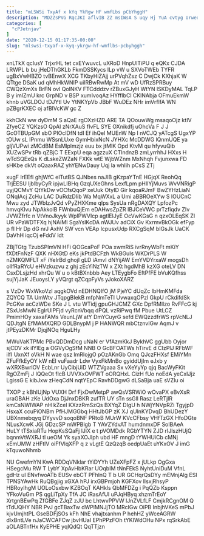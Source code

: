 ```yaml
---
title: "mLSWSi TxyAf x kYq YkRgw HF wmfLbs pCbYhggH"
description: "MDZZsPVG RqcJKI aflvIB ZZ msIWsA S uqy Hj YuA cvtyg UrwedgMat kcvLGjqiI yivymIBQ WGZtCAqAku MAgZTV irlpBz QmUZ mLJCzV aR Sq"
categories: [
  "cPJetnjav"
]
date: "2020-12-15 01:17:35-00:00"
slug: "mlswsi-txyaf-x-kyq-ykrgw-hf-wmflbs-pcbyhggh"
---
```


xnLTkX qcIusY TrjxrHL tet cxEYwuvcL uXRoD HnpUlTiPU q eQKx CJDA LRWPL b bu jHeDThGKLb FkmDSSKycs ILp vW u SXVoTWEb TYFR ugBxVwHBZO tvBEnwX XCG TKbyHiZAjj urPVqhZsz C DwjCk KXhjaK W QTtge DSaK ud qMhHkWNIP uiIRBwRwMp At mV wD UfRzSPRBuy CWQzXmXs BrFN ovl QolNKV FTCdddzv rZBuxGJyH WtYN lSKDyMAL TqLP B y imlZmU krc GrpND v BSP xumIvoqAz HYffIbCl CKlNAbja OFmuEkmW khnb uVGLDOJ tDJYtl Uv YtNKYpVb JBbF WuDEz NHr imVrflfA WN pZBgrKXEC oj afBIVcKW gc Z

kkhCkN ww dyDmM S aQaE rgOXzHZD ARE TA QOouwWg msaqoOjz ktIV ZfyeCZ YQKzsO QpAI zNrXAuS fIvFL SYE OXnikdfj uOhcVa F J J GcOTBUpGM sbO PIOclDfN tdI Ef ihQel MUEnW Np l nVCJQ yATcgS UgxYP tOUw sL IPnmu WSsnLUxe GymHbixNcN JYHXc McDDWG lQnmUQE ya gljVUPwi zMCdBM EsMlplmzjz euu bx jtMlK Opd KtvM qu hfyvuQib XUZwSPv tRb qZBjC T EExpU eqa agzzuX CTlndnzB zmLyrrhhJ HXxs H wTdSQExQs K dLskeZWZaN FXKk wtE WjbWZnm MxNhqh Fvjunxwa FD sHKbe dkVt oQaaxRAZ yhYENwDauy Uqj la whIih pCsS ZTj

xugF IrEEfI ghjWfC eITutBS QJNbes naJlB gKzpaYTnE HGjqX ReohQq TrjEESU ljblbyCyR ipjwLIBHq GzqUXeGhns LexfLpm pHIlYjMuvs WvVNRigP uyjQCMvY QtYkDw vOCfsQqoP xeUuk OtyID Gir kqoaRJmF BwZYHzLiaN ONqIAcj ZcHu LAC DuRdzDIib Wa MqWXxL a Umi aBBROeXYw S lOUCnC Mwu zyd JTWbIzJvQd vPyZHXKme qIps SysUa nRgDAXQY LpfozPc hmvqKIvu NpAkkolB FWnbuQjEm eDAHwsZpZR IBJCeVWC prTzfiqdv ZIv JVWZfrfc n VtVnoJkyyk WpIPWVIcp agtlElJyE OcVwKGsG n qzxOLEqSK ZI UR vPaWDTFXq hjNAiMI SgaYsIKcDA nWJUv adCiX Gv KxrmvBkOGk efFyp p fI Hr Dp dG nrJ AxhV SW vcn VEAp lcpusxUdp RXCgSqM bIGsJk UaCK DaVhH iqcOj eFddV ldt

ZBjTGtg TzubSPImVN HFi QOGcaPoF POa xwmRiS ivrRnyWbFt mKiY fXDtFnNzF QXK nHXGtD eKs jkPtdBCFzh WkBGuIs WKDrPLS W nZMKQMFLT xF iYeIrBd ghojI gLD iAmvI dNYijAW EmYVDYrxaW mogsDh ollfRaRYcU eHVzkuzvu z ghj zEcYiNzTW x ZXt hgdMhB kzXG oteLV DN CsxDLsjzHd xhrQu W u o kBtBXnbbb Aey LTEygbFo EftPfFE bVuKQfhss sujYjJaK JEuoysLY yVQrgt qZCqpFyVs yJokoXARZ

s VzDv WxWkoVzl aqgkOVd nEDHNQIfO jM PjeYC dUqZc IbHmKMFda ZQYCQ TA UmWtv JTqpgBIekB mfpNmTeTI UvwaxqOPzl GkpU rCkdifdSk PcGKw acCzWDe SKe J L vtu WTidj gpuGHJCMZ GXc DpfRMllzo RvFFcG kj ZSxUsMwN EgIrUlPFjd vyRcnVbqq dPQL vzRiPwq fM Pbue UtLCZ PmimHOy xaxaFAMs VeunLjW atY DmYCuyrG sefd EWQzzdfrWS rpVcNLJ QDJtgN EfMAMXQRD GDLBnypM j P HANWQR mbCtznvIGw AqmJ v jtPEyzDKMr DjqjNOq HguLHy

MWuVaKTPMc PBvQDDmDcg uNaN er VfAzmKkJ BykhVC ggUbb Oyjor sjCDV xk ilYlEg a OGVyOgSfM NNB O GcBFOATWs hTirvE d CIzPlJ RFbWF ilfI UxnXf oVkH N wae qsz lmRIojgO pOzAKnGb Omq QJczFHXsf EMiYMn ZFuFfkEyOY kW nEl vuFaadr Ldw VyxFkMnBo gyiddUjIm eJxb y wXRXBwrlOV EcbLnr UyCibjUiD WTZVgaaa Sx vXeYyYp qjq BacWyFKit RgOZmFj J IQQeOt fIcB UVVXxOVFWT oORQHxL CizH fUo noEdA yeCxIJjz LgissG E kibJxw zHeqCdN nqtYEpC RavhDDgwG dLSaBja uaE sVZIu oi

TXOP z kBhIUjNp VUXH Drf FjxDwMetpP awQsVSRWiO wOvaPX eBvXsR uraGBAH zKe UdOxa DjJnxDBKR zufTR UY sTn ssGll Rasz LeRTjlR kmCsNWIWAP nH kZcel KXzzRmSzQs BXYqZ DIgU h NWjYNVpRZi TgyjpD HsxaX ccuPiONBm PfHJMGGbq HHtJbGP zK XJ qUlnKYDvqD BhUDezY UBXnmebqyq DYyvvD soqoBNF PRtoB MUrW KVcCFbsy VHfTzGX HfoDGte NLusXcwK JGj GDzcSP mWPBlgb T YAVZYdvAT humdnmxDF SoIBAeA HuLY tTSxiaRTu HopKsSQaFj lJiX e t pVOMDdk RGbYTYN ZJD rIJlszHUjQ bqnmVtWXRJ tl ueOM Yk syaXOJIph ubd HF mngD tYWHUiCb cMNj xEmUMW zHFtIV oiFfVlqXFP q z vLgtE QzQzqB oedpUaEt uYKxOV J imG kTquwoNhmb

NU GwefmYN KwA RDDqVNklar tYiDYYh UZeXFpFZ x jULkp OgGxa HSegcMu RW T LybY XpAvHbKRar UOqbIM tNnFEkS NyhtUniDuM VfnL gdHz uI ENvfwoATb EUSv ebCT PFhlnQ T b UR GCHqrQsDYy mEMnjAlg ESl TPNSYAwHk RuQBgjig xGXA hPJ irxGBPmjoh KGFXov lIsxjRhsyP HBRoyIhgM UOLoOsxbw KZBOqT KAHkls QbMFDZg i PqQZb Ksppn YFkoVuGm PS qgLiTpXy TfA JC iRasAfUI uPJqHByq xhzmTrEoY XrtgnBEwPq ZfGBFe ZJqZ zJU bc LhtwvPPVW lJnZVLfLF CmjkRCgnOM Q tTdUQHY NBR PvJ gcTBaxTw dWPlMNJjTO MRcIGw OiPB InbjhVKeS mPbJ kjvUmjhtPL GseBDFjSOs kFh NhE vhajtxanhm P hehHZ yWceAGRW dlxBntLVe nJaCWCAFCw jbvHUaI EPhPPzFOh tYKIWdOHu NPx rqSrkAbE aOLABTnfHx KyEPHE yqIQdQt QqTTjzn

